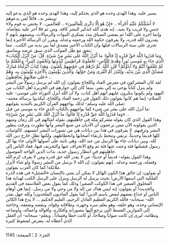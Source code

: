 ------------------------------------------------------------------------

يسير عليه. وهذا الهدى وحده هو الذي يحتكم إليه، وهذا الهدى وحده هو الذي
يدعو إليه ويبشر به.. قائلاً لمن يدعوهم:  
«لا أَسْئَلُكُمْ عَلَيْهِ أَجْراً» .. «إِنْ هُوَ إِلَّا ذِكْرى لِلْعالَمِينَ» .. للعالمين.. لا يختص
به قوم ولا جنس ولا قريب ولا بعيد.. إنه هدى الله لتذكير البشر كافة. ومن
ثم فلا أجر عليه يتقاضاه. وإنما أجره على الله! ثم يمضي السياق يندد بمنكري
النبوات والرسالات، ويصمهم بأنهم لا يقدرون الله قدره، ولا يعرفون حكمة
الله ورحمته وعدله. ويقرر أن الرسالة الأخيرة إنما تجري على سنة الرسالات
قبلها وأن الكتاب الأخير مصدق لما بين يديه من الكتب.. مما يتفق مع ظل
الموكب الذي سبق عرضه ويتناسق:  
«وَما قَدَرُوا اللَّهَ حَقَّ قَدْرِهِ إِذْ قالُوا: ما أَنْزَلَ اللَّهُ عَلى بَشَرٍ مِنْ شَيْءٍ. قُلْ: مَنْ
أَنْزَلَ الْكِتابَ الَّذِي جاءَ بِهِ مُوسى نُوراً وَهُدىً لِلنَّاسِ- تَجْعَلُونَهُ قَراطِيسَ تُبْدُونَها
وَتُخْفُونَ كَثِيراً- وَعُلِّمْتُمْ ما لَمْ تَعْلَمُوا أَنْتُمْ وَلا آباؤُكُمْ؟ قُلِ: اللَّهُ. ثُمَّ ذَرْهُمْ فِي
خَوْضِهِمْ يَلْعَبُونَ. وَهذا كِتابٌ أَنْزَلْناهُ مُبارَكٌ مُصَدِّقُ الَّذِي بَيْنَ يَدَيْهِ، وَلِتُنْذِرَ أُمَّ
الْقُرى وَمَنْ حَوْلَها، وَالَّذِينَ يُؤْمِنُونَ بِالْآخِرَةِ يُؤْمِنُونَ بِهِ، وَهُمْ عَلى صَلاتِهِمْ
يُحافِظُونَ» ..  
لقد كان المشركون في معرض العناد واللجاج يقولون: إن الله لم يرسل رسولاً من
البشر ولم ينزل كتاباً يوحي به إلى بشر. بينما كان إلى جوارهم في الجزيرة
أهل الكتاب من اليهود ولم يكونوا ينكرون عليهم أنهم أهل كتاب، ولا أن الله
أنزل التوراة على موسى- عليه السلام- إنما هم كانوا يقولون ذلك القول في
زحمة العناد واللجاج، ليكذبوا برسالة محمد- صلى الله عليه وسلم- لذلك
يواجههم القرآن الكريم بالتنديد بقولتهم:  
ما أنزل الله على بشر من شيء كما يواجههم بالكتاب الذي جاء به موسى من
قبل:  
«وَما قَدَرُوا اللَّهَ حَقَّ قَدْرِهِ إِذْ قالُوا: ما أَنْزَلَ اللَّهُ عَلى بَشَرٍ مِنْ شَيْءٍ» ..  
وهذا القول الذي كان يقوله مشركو مكة في جاهليتهم، يقوله أمثالهم في كل
زمان ومنهم الذين يقولونه الآن ممن يزعمون أن الأديان من صنع البشر وأنها
تطورت وترقت بتطور البشر وترقيهم. لا يفرقون في هذا بين ديانات هي من
تصورات البشر أنفسهم، كالوثنيات كلها قديماً وحديثاً، ترتقي وتنحط بارتقاء
أصحابها وانحطاطهم، ولكنها تظل خارج دين الله كله. وبين ديانات جاء بها
الرسل من عند الله، وهي ثابتة على أصولها الأولى جاء بها كل رسول فتقبلتها
فئة وعتت عنها فئة ثم وقع الانحراف عنها والتحريف فيها، فعاد الناس إلى
جاهليتهم في انتظار رسول جديد، بذات الدين الواحد الموصول.  
وهذا القول يقوله- قديماً أو حديثاً- من لا يقدر الله حق قدره ومن لا يعرف
كرم الله وفضله، ورحمته وعدله.. إنهم يقولون: إن الله لا يرسل من البشر
رسولا ولو شاء لأنزل ملائكة! كما كان العرب يقولون.  
أو يقولون: إن خالق هذا الكون الهائل لا يمكن أن يعني بالإنسان «الضئيل» في
هذه الذرة الفلكية التي اسمها الأرض! بحيث يرسل له الرسل وينزل على الرسل
الكتب لهداية هذا المخلوق الصغير في هذا الكوكب الصغير! وذلك كما يقول بعض
الفلاسفة في القديم والحديث! أو يقولون: إنه ليس هناك من إله ولا من وحي
ولا من رسل.. إنما هي أوهام الناس أو خداع بعضهم لبعض باسم الدين! كما يقول
الماديون الملحدون! وكله جهل بقدر الله- سبحانه- فالله الكريم العظيم
العادل الرحيم، العليم الحكيم ... لا يدع هذا الكائن الإنساني وحده، وهو
خلقه، وهو يعلم سره وجهره، وطاقاته وقواه، ونقصه وضعفه، وحاجته إلى
الموازين القسط التي يرجع إليها بتصوراته وأفكاره، وأقواله وأعماله،
وأوضاعه ونظامه، ليرى إن كانت صواباً وصلاحاً، أو كانت خطأ وفساداً.. ويعلم-
سبحانه- أن العقل الذي أعطاه له، يتعرض لضغوط كثيرة

------------------------------------------------------------------------

الجزء: 2 ¦ الصفحة: 1145
